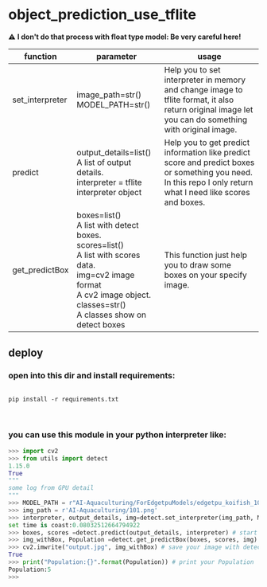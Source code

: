 # object_prediction_use_tflite

:warning: **I don't do that process with float type model: Be very careful here!**


| function        | parameter                                                                                                                                                                                              | usage                                                                                                                                                         |
|-----------------|--------------------------------------------------------------------------------------------------------------------------------------------------------------------------------------------------------|---------------------------------------------------------------------------------------------------------------------------------------------------------------|
| set_interpreter | image_path=str()<br> MODEL_PATH=str()                                                                                                                                                                  | Help you to set interpreter in memory and change image to tflite format, it also return original image let you can do something with original image.          |
| predict         | output_details=list() <br>A list of output details. <br> interpreter = tflite interpreter object                                                                                                              | Help you to get predict information like predict score and predict boxes or something you need. In this repo I only return what I need like scores and boxes. |
| get_predictBox  | boxes=list()<br> A list with detect boxes.<br> scores=list()<br> A list with scores data.<br> img=cv2 image format<br> A cv2 image object.<br> classes=str()<br> A classes show on detect boxes | This function just help you to draw some boxes on your specify image.                                                                                         |


## deploy


### open into this dir and install requirements:

```

pip install -r requirements.txt

```

<br>

### you can use this module in your python interpreter like:

```python
>>> import cv2
>>> from utils import detect
1.15.0
True
"""
some log from GPU detail
"""
>>> MODEL_PATH = r"AI-Aquaculturing/ForEdgetpuModels/edgetpu_koifish_1000000/koifish_detect-100w.tflite"
>>> img_path = r'AI-Aquaculturing/101.png'
>>> interpreter, output_details, img=detect.set_interpreter(img_path, MODEL_PATH) # set your interpreter to your memory
set time is coast:0.08032512664794922
>>> boxes, scores =detect.predict(output_details, interpreter) # start get your detect information
>>> img_withBox, Population =detect.get_predictBox(boxes, scores, img) # draw detect box by your detect information
>>> cv2.imwrite("output.jpg", img_withBox) # save your image with detect boxes
True
>>> print("Population:{}".format(Population)) # print your Population
Population:5
>>>
```
